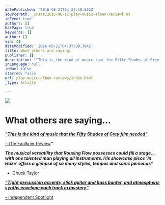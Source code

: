 ```yaml
---
datePublished: '2016-08-21T04:37:10.506Z'
sourcePath: _posts/2016-06-17-play-music-album-reviews.md
inFeed: true
authors: []
hasPage: true
keywords: []
author: []
via: {}
dateModified: '2016-08-21T04:37:09.394Z'
title: What others are saying…
publisher: {}
description: '"This is the kind of music that the Fifty Shades of Grey film needed"'
inLanguage: null
inNav: false
starred: false
url: play-music-album-reviews/index.html
_type: Article

---
```

![](https://the-grid-user-content.s3-us-west-2.amazonaws.com/c4264cfc-b776-474c-8cf5-dc53f4dd0035.jpg)

# What others are saying...

_**["This is the kind of music that the Fifty Shades of Grey film needed"][0]**_

[- The Faulkner Review][0]_**"**_

_**The musical versatility that Rousing Flow possesses could fill a stage... with one talented man playing all instruments. His showcase piece 'In Haze' offers a glimpse of so many styles, tempos and sonic personas"**_

- Chuck Taylor

_**["Tight percussion accents, slick guitar and bass banter, and atmospheric synths envelope each track in mystery"][1]**_

[- Independent Spotlight][1]

[0]: https://thefaulknerreview.wordpress.com/2015/06/19/album-review-play-music-by-rousing-flow-review/
[1]: http://brettstewart.net/independent-spotlight/14156278/rousingflow